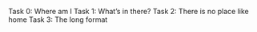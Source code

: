 Task 0: Where am I
Task 1: What’s in there?
Task 2: There is no place like home
Task 3: The long format
